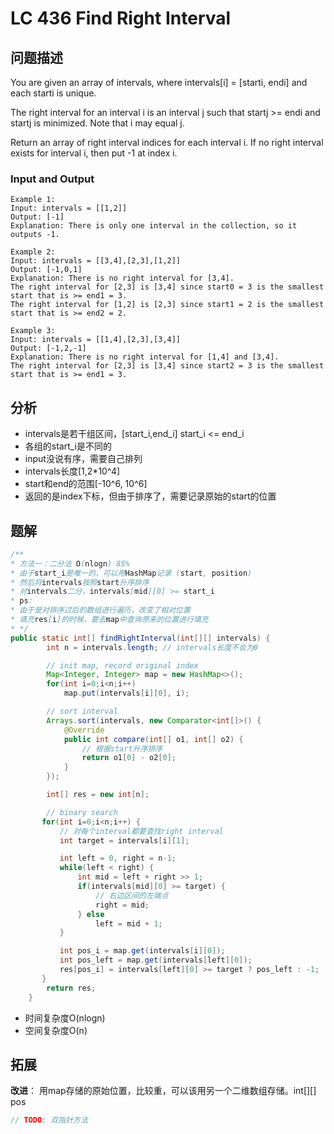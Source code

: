 # LC 436 Find Right Interval
## 问题描述
You are given an array of intervals, where intervals[i] = [starti, endi] and each starti is unique.

The right interval for an interval i is an interval j such that startj >= endi and startj is minimized. Note that i may equal j.

Return an array of right interval indices for each interval i. If no right interval exists for interval i, then put -1 at index i.

### Input and Output
```text
Example 1:
Input: intervals = [[1,2]]
Output: [-1]
Explanation: There is only one interval in the collection, so it outputs -1.

Example 2:
Input: intervals = [[3,4],[2,3],[1,2]]
Output: [-1,0,1]
Explanation: There is no right interval for [3,4].
The right interval for [2,3] is [3,4] since start0 = 3 is the smallest start that is >= end1 = 3.
The right interval for [1,2] is [2,3] since start1 = 2 is the smallest start that is >= end2 = 2.

Example 3:
Input: intervals = [[1,4],[2,3],[3,4]]
Output: [-1,2,-1]
Explanation: There is no right interval for [1,4] and [3,4].
The right interval for [2,3] is [3,4] since start2 = 3 is the smallest start that is >= end1 = 3.
```

## 分析
- intervals是若干组区间，[start_i,end_i] start_i <= end_i
- 各组的start_i是不同的
- input没说有序，需要自己排列
- intervals长度[1,2*10^4]
- start和end的范围[-10^6, 10^6]
- 返回的是index下标，但由于排序了，需要记录原始的start的位置

## 题解
```java
/**
* 方法一：二分法 O(nlogn) 85%
* 由于start_i是唯一的，可以用HashMap记录 (start, position)
* 然后将intervals按照start升序排序
* 对intervals二分，intervals[mid][0] >= start_i
* ps:
* 由于是对排序过后的数组进行遍历，改变了相对位置
* 填充res[i]的时候，要去map中查询原来的位置进行填充
* */
public static int[] findRightInterval(int[][] intervals) {
        int n = intervals.length; // intervals长度不会为0

        // init map, record original index
        Map<Integer, Integer> map = new HashMap<>();
        for(int i=0;i<n;i++)
            map.put(intervals[i][0], i);

        // sort interval
        Arrays.sort(intervals, new Comparator<int[]>() {
            @Override
            public int compare(int[] o1, int[] o2) {
                // 根据start升序排序
                return o1[0] - o2[0];
            }
        });

        int[] res = new int[n];

        // binary search
       for(int i=0;i<n;i++) {
           // 对每个interval都要查找right interval
           int target = intervals[i][1];

           int left = 0, right = n-1;
           while(left < right) {
               int mid = left + right >> 1;
               if(intervals[mid][0] >= target) {
                   // 右边区间的左端点
                   right = mid;
               } else
                   left = mid + 1;
           }

           int pos_i = map.get(intervals[i][0]);
           int pos_left = map.get(intervals[left][0]);
           res[pos_i] = intervals[left][0] >= target ? pos_left : -1;
       }
        return res;
    }
```
- 时间复杂度O(nlogn)
- 空间复杂度O(n)


## 拓展
**改进**：
用map存储的原始位置，比较重，可以该用另一个二维数组存储。int[][] pos

```java
// TODO: 双指针方法
```